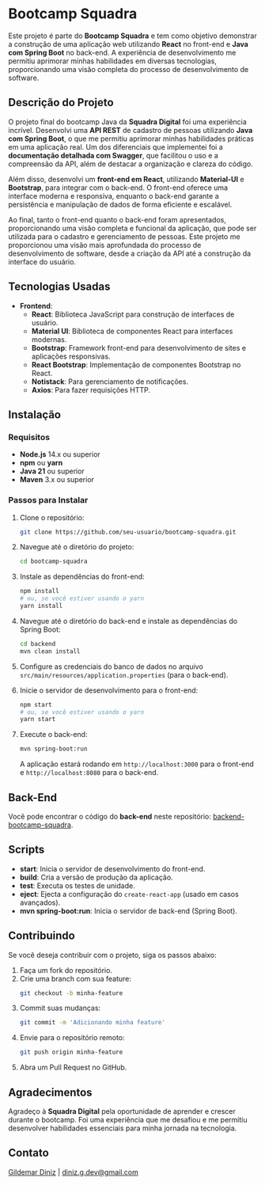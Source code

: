 # Bootcamp Squadra

Este projeto é parte do **Bootcamp Squadra** e tem como objetivo demonstrar a construção de uma aplicação web utilizando **React** no front-end e **Java com Spring Boot** no back-end. A experiência de desenvolvimento me permitiu aprimorar minhas habilidades em diversas tecnologias, proporcionando uma visão completa do processo de desenvolvimento de software.

## Descrição do Projeto

O projeto final do bootcamp Java da **Squadra Digital** foi uma experiência incrível. Desenvolvi uma **API REST** de cadastro de pessoas utilizando **Java com Spring Boot**, o que me permitiu aprimorar minhas habilidades práticas em uma aplicação real. Um dos diferenciais que implementei foi a **documentação detalhada com Swagger**, que facilitou o uso e a compreensão da API, além de destacar a organização e clareza do código.

Além disso, desenvolvi um **front-end em React**, utilizando **Material-UI** e **Bootstrap**, para integrar com o back-end. O front-end oferece uma interface moderna e responsiva, enquanto o back-end garante a persistência e manipulação de dados de forma eficiente e escalável.

Ao final, tanto o front-end quanto o back-end foram apresentados, proporcionando uma visão completa e funcional da aplicação, que pode ser utilizada para o cadastro e gerenciamento de pessoas. Este projeto me proporcionou uma visão mais aprofundada do processo de desenvolvimento de software, desde a criação da API até a construção da interface do usuário.

## Tecnologias Usadas

- **Frontend**:
  - **React**: Biblioteca JavaScript para construção de interfaces de usuário.
  - **Material UI**: Biblioteca de componentes React para interfaces modernas.
  - **Bootstrap**: Framework front-end para desenvolvimento de sites e aplicações responsivas.
  - **React Bootstrap**: Implementação de componentes Bootstrap no React.
  - **Notistack**: Para gerenciamento de notificações.
  - **Axios**: Para fazer requisições HTTP.

## Instalação

### Requisitos

- **Node.js** 14.x ou superior
- **npm** ou **yarn**
- **Java 21** ou superior
- **Maven** 3.x ou superior

### Passos para Instalar

1. Clone o repositório:
    ```bash
    git clone https://github.com/seu-usuario/bootcamp-squadra.git
    ```

2. Navegue até o diretório do projeto:
    ```bash
    cd bootcamp-squadra
    ```

3. Instale as dependências do front-end:
    ```bash
    npm install
    # ou, se você estiver usando o yarn
    yarn install
    ```

4. Navegue até o diretório do back-end e instale as dependências do Spring Boot:
    ```bash
    cd backend
    mvn clean install
    ```

5. Configure as credenciais do banco de dados no arquivo `src/main/resources/application.properties` (para o back-end).

6. Inicie o servidor de desenvolvimento para o front-end:
    ```bash
    npm start
    # ou, se você estiver usando o yarn
    yarn start
    ```

7. Execute o back-end:
    ```bash
    mvn spring-boot:run
    ```

   A aplicação estará rodando em `http://localhost:3000` para o front-end e `http://localhost:8080` para o back-end.

## Back-End

Você pode encontrar o código do **back-end** neste repositório: [backend-bootcamp-squadra](https://github.com/gildemardiniz/backend-bootcamp-squadra).

## Scripts

- **start**: Inicia o servidor de desenvolvimento do front-end.
- **build**: Cria a versão de produção da aplicação.
- **test**: Executa os testes de unidade.
- **eject**: Ejecta a configuração do `create-react-app` (usado em casos avançados).
- **mvn spring-boot:run**: Inicia o servidor de back-end (Spring Boot).

## Contribuindo

Se você deseja contribuir com o projeto, siga os passos abaixo:

1. Faça um fork do repositório.
2. Crie uma branch com sua feature:
    ```bash
    git checkout -b minha-feature
    ```
3. Commit suas mudanças:
    ```bash
    git commit -m 'Adicionando minha feature'
    ```
4. Envie para o repositório remoto:
    ```bash
    git push origin minha-feature
    ```
5. Abra um Pull Request no GitHub.

## Agradecimentos

Agradeço à **Squadra Digital** pela oportunidade de aprender e crescer durante o bootcamp. Foi uma experiência que me desafiou e me permitiu desenvolver habilidades essenciais para minha jornada na tecnologia.

## Contato

[Gildemar Diniz](https://www.linkedin.com/in/gildemar-diniz) | diniz.g.dev@gmail.com
